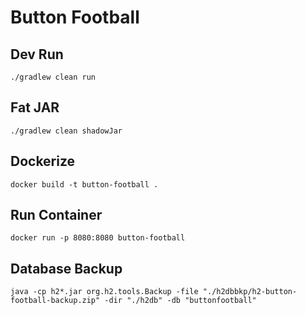 # Button Football

## Dev Run

    ./gradlew clean run

## Fat JAR

    ./gradlew clean shadowJar

## Dockerize

    docker build -t button-football .

## Run Container

    docker run -p 8080:8080 button-football

## Database Backup

    java -cp h2*.jar org.h2.tools.Backup -file "./h2dbbkp/h2-button-football-backup.zip" -dir "./h2db" -db "buttonfootball"